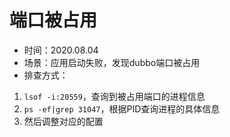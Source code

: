 # 端口被占用

+ 时间：2020.08.04
+ 场景：应用启动失败，发现dubbo端口被占用
+ 排查方式：
	
1. ```lsof -i:20559```，查询到被占用端口的进程信息
2. ```ps -ef|grep 31047```，根据PID查询进程的具体信息
3. 然后调整对应的配置
